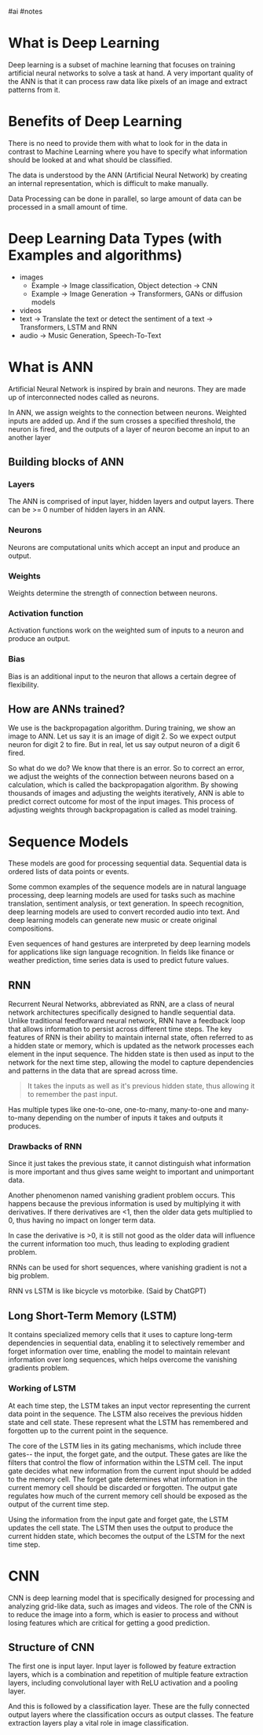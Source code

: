 #ai #notes 

# What is Deep Learning

Deep learning is a subset of machine learning that focuses on training artificial neural networks to solve a task at hand. A very important quality of the ANN is that it can process raw data like pixels of an image and extract patterns from it.
# Benefits of Deep Learning

There is no need to provide them with what to look for in the data in contrast to Machine Learning where you have to specify what information should be looked at and what should be classified.

The data is understood by the ANN (Artificial Neural Network) by creating an internal representation, which is difficult to make manually.

Data Processing can be done in parallel, so large amount of data can be processed in a small amount of time.
# Deep Learning Data Types (with Examples and algorithms)

- images 
	- Example -> Image classification, Object detection -> CNN
	- Example -> Image Generation -> Transformers, GANs or diffusion models
- videos
- text -> Translate the text or detect the sentiment of a text -> Transformers, LSTM and RNN
- audio -> Music Generation, Speech-To-Text
# What is ANN

Artificial Neural Network is inspired by brain and neurons. They are made up of interconnected nodes called as neurons.

In ANN, we assign weights to the connection between neurons. Weighted inputs are added up. And if the sum crosses a specified threshold, the neuron is fired, and the outputs of a layer of neuron become an input to an another layer
## Building blocks of ANN

### Layers

The ANN is comprised of input layer, hidden layers and output layers. There can be >= 0 number of hidden layers in an ANN.
### Neurons

Neurons are computational units which accept an input and produce an output. 
### Weights

Weights determine the strength of connection between neurons.
### Activation function
 
Activation functions work on the weighted sum of inputs to a neuron and produce an output.
### Bias
Bias is an additional input to the neuron that allows a certain degree of flexibility.

## How are ANNs trained?

We use is the backpropagation algorithm. During training, we show an image to ANN. Let us say it is an image of digit 2. So we expect output neuron for digit 2 to fire. But in real, let us say output neuron of a digit 6 fired.

So what do we do? We know that there is an error. So to correct an error, we adjust the weights of the connection between neurons based on a calculation, which is called the backpropagation algorithm. By showing thousands of images and adjusting the weights iteratively, ANN is able to predict correct outcome for most of the input images. This process of adjusting weights through backpropagation is called as model training.

# Sequence Models

These models are good for processing sequential data. Sequential data is ordered lists of data points or events.

Some common examples of the sequence models are in natural language processing, deep learning models are used for tasks such as machine translation, sentiment analysis, or text generation. In speech recognition, deep learning models are used to convert recorded audio into text. And deep learning models can generate new music or create original compositions.

Even sequences of hand gestures are interpreted by deep learning models for applications like sign language recognition. In fields like finance or weather prediction, time series data is used to predict future values.

## RNN

Recurrent Neural Networks, abbreviated as RNN, are a class of neural network architectures specifically designed to handle sequential data. Unlike traditional feedforward neural network, RNN have a feedback loop that allows information to persist across different time steps. The key features of RNN is their ability to maintain internal state, often referred to as a hidden state or memory, which is updated as the network processes each element in the input sequence. The hidden state is then used as input to the network for the next time step, allowing the model to capture dependencies and patterns in the data that are spread across time.

> It takes the inputs as well as it's previous hidden state, thus allowing it to remember the past input.

Has multiple types like one-to-one, one-to-many, many-to-one and many-to-many depending on the number of inputs it takes and outputs it produces.

### Drawbacks of RNN

Since it just takes the previous state, it cannot distinguish what information is more important and thus gives same weight to important and unimportant data.

Another phenomenon named vanishing gradient problem occurs. This happens because the previous information is used by multiplying it with derivatives. If there derivatives are <1, then the older data gets multiplied to 0, thus having no impact on longer term data.

In case the derivative is >0, it is still not good as the older data will influence the current information too much, thus leading to exploding gradient problem.

RNNs can be used for short sequences, where vanishing gradient is not a big problem.

RNN vs LSTM is like bicycle vs motorbike. (Said by ChatGPT)

## Long Short-Term Memory (LSTM)

It contains specialized memory cells that it uses  to capture long-term dependencies in sequential data, enabling it to selectively remember and forget information over time, enabling the model to maintain relevant information over long sequences, which helps overcome the vanishing gradients problem.

### Working of LSTM

At each time step, the LSTM takes an input vector representing the current data point in the sequence. The LSTM also receives the previous hidden state and cell state. These represent what the LSTM has remembered and forgotten up to the current point in the sequence.

The core of the LSTM lies in its gating mechanisms, which include three gates-- the input, the forget gate, and the output. These gates are like the filters that control the flow of information within the LSTM cell. The input gate decides what new information from the current input should be added to the memory cell. The forget gate determines what information in the current memory cell should be discarded or forgotten. The output gate regulates how much of the current memory cell should be exposed as the output of the current time step.

Using the information from the input gate and forget gate, the LSTM updates the cell state. The LSTM then uses the output to produce the current hidden state, which becomes the output of the LSTM for the next time step.

# CNN

CNN is deep learning model that is specifically designed for processing and analyzing grid-like data, such as images and videos. The role of the CNN is to reduce the image into a form, which is easier to process and without losing features which are critical for getting a good prediction.

## Structure of CNN

The first one is input layer. Input layer is followed by feature extraction layers, which is a combination and repetition of multiple feature extraction layers, including convolutional layer with ReLU activation and a pooling layer.

And this is followed by a classification layer. These are the fully connected output layers where the classification occurs as output classes. The feature extraction layers play a vital role in image classification.